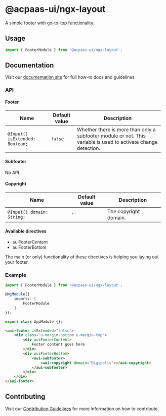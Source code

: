 # @acpaas-ui/ngx-layout

A simple footer with go-to-top functionality.

## Usage

```typescript
import { FooterModule } from '@acpaas-ui/ngx-layout';
```

## Documentation

Visit our [documentation site](https://antwerp-ui.digipolis.be/) for full how-to docs and guidelines

### API

#### Footer

| Name         | Default value | Description |
| -----------  | ------ | -------------------------- |
| `@Input() isExtended: Boolean;` | `false` | Whether there is more than only a subfooter module or not. This variable is used to activate change detection. |

#### Subfooter

No API.

#### Copyright

| Name         | Default value | Description |
| -----------  | ------ | -------------------------- |
| `@Input() domain: String;` | `''` | The copyright domain. |

#### Available directives

- auiFooterContent
- auiFooterBottom

The main (or only) functionality of these directives is helping you laying out your footer.

### Example

```typescript
import { FooterModule } from '@acpaas-ui/ngx-layout';

@NgModule({
    imports: [
        FooterModule
    ]
});

export class AppModule {};
```

```html
<aui-footer isExtended="false">
    <div class="u-margin-bottom u-margin-top">
        <div auiFooterContent>
            Footer content goes here
        </div>
        <div auiFooterBottom>
            <aui-subfooter>
                <aui-copyright domain="Digipolis"></aui-copyright>
            </aui-subfooter>
        </div>
    </div>
</aui-footer>
```

## Contributing

Visit our [Contribution Guidelines](../../../../../CONTRIBUTING.md) for more information on how to contribute.
